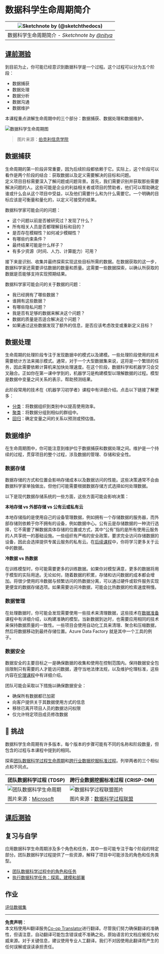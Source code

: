 <!--
CO_OP_TRANSLATOR_METADATA:
{
  "original_hash": "07478c2092203a69087b9c76b1f4dd56",
  "translation_date": "2025-09-05T11:33:16+00:00",
  "source_file": "4-Data-Science-Lifecycle/14-Introduction/README.md",
  "language_code": "zh"
}
-->
# 数据科学生命周期简介

|![ Sketchnote by [(@sketchthedocs)](https://sketchthedocs.dev) ](../../sketchnotes/14-DataScience-Lifecycle.png)|
|:---:|
| 数据科学生命周期简介 - _Sketchnote by [@nitya](https://twitter.com/nitya)_ |

## [课前测验](https://ff-quizzes.netlify.app/en/ds/quiz/26)

到目前为止，你可能已经意识到数据科学是一个过程。这个过程可以分为五个阶段：

- 数据捕获
- 数据处理
- 数据分析
- 数据沟通
- 数据维护

本课程重点讲解生命周期中的三个部分：数据捕获、数据处理和数据维护。

![数据科学生命周期图](../../../../4-Data-Science-Lifecycle/14-Introduction/images/data-science-lifecycle.jpg)
> 图片来源：[伯克利信息学院](https://ischoolonline.berkeley.edu/data-science/what-is-data-science/)

## 数据捕获

生命周期的第一阶段非常重要，因为后续阶段都依赖于它。实际上，这个阶段可以看作是两个阶段的结合：获取数据以及定义需要解决的目标和问题。  
定义项目目标需要深入了解问题或问题背景。首先，我们需要识别并获取那些需要解决问题的人。这些可能是企业的利益相关者或项目的赞助者，他们可以帮助确定谁或什么会从这个项目中受益，以及他们需要什么和为什么需要它。一个明确的目标应该是可衡量和量化的，以定义可接受的结果。

数据科学家可能会问的问题：
- 这个问题以前是否被研究过？发现了什么？
- 所有相关人员是否都理解目标和目的？
- 是否存在模糊性？如何减少模糊性？
- 有哪些约束条件？
- 最终结果可能是什么样子？
- 有多少资源（时间、人力、计算能力）可用？

接下来是识别、收集并最终探索实现这些目标所需的数据。在数据获取的这一步，数据科学家还需要评估数据的数量和质量。这需要一些数据探索，以确认所获取的数据是否能够支持实现预期结果。

数据科学家可能会问的关于数据的问题：
- 我已经拥有了哪些数据？
- 谁拥有这些数据？
- 有哪些隐私问题？
- 我是否有足够的数据来解决这个问题？
- 数据的质量是否适合解决这个问题？
- 如果通过这些数据发现了额外的信息，是否应该考虑改变或重新定义目标？

## 数据处理

生命周期的处理阶段专注于发现数据中的模式以及建模。一些处理阶段使用的技术需要统计方法来揭示模式。通常，对于一个大型数据集来说，这将是一个繁琐的任务，因此需要依赖计算机来加快处理速度。在这个阶段，数据科学和机器学习会交叉融合。正如你在第一课中学到的，机器学习是构建模型以理解数据的过程。模型是数据中变量之间关系的表示，帮助预测结果。

此阶段常用的技术在《机器学习初学者》课程中有详细介绍。点击以下链接了解更多：

- [分类](https://github.com/microsoft/ML-For-Beginners/tree/main/4-Classification)：将数据组织到类别中以提高使用效率。
- [聚类](https://github.com/microsoft/ML-For-Beginners/tree/main/5-Clustering)：将数据分组到相似的群组中。
- [回归](https://github.com/microsoft/ML-For-Beginners/tree/main/2-Regression)：确定变量之间的关系以预测或预估值。

## 数据维护

在生命周期图中，你可能注意到维护位于数据捕获和数据处理之间。维护是一个持续的过程，贯穿项目的整个过程，涉及数据的管理、存储和安全性。

### 数据存储
数据存储的方式和位置会影响存储成本以及数据访问的性能。这些决策通常不会由数据科学家单独做出，但他们可能需要根据数据存储方式选择如何处理数据。

以下是现代数据存储系统的一些方面，这些方面可能会影响决策：

**本地存储 vs 外部存储 vs 公有云或私有云**

本地存储指的是使用自己的设备管理数据，例如拥有一个存储数据的服务器，而外部存储则依赖于你不拥有的设备，例如数据中心。公有云是存储数据的一种流行选择，它不需要了解数据具体存储的位置或方式，其中“公有”指的是所有使用云服务的人共享统一的基础设施。一些组织有严格的安全政策，要求完全访问存储数据的设备，因此会选择提供专属云服务的私有云。在[后续课程](https://github.com/microsoft/Data-Science-For-Beginners/tree/main/5-Data-Science-In-Cloud)中，你将学习更多关于云中的数据。

**冷数据 vs 热数据**

在训练模型时，你可能需要更多的训练数据。如果你对模型满意，更多的数据将用于模型的实际用途。无论如何，随着数据的积累，存储和访问数据的成本都会增加。将很少使用的冷数据与频繁访问的热数据分离，可以通过硬件或软件服务实现更便宜的数据存储选项。如果需要访问冷数据，可能会比热数据的检索速度稍慢。

### 数据管理
在处理数据时，你可能会发现需要使用一些技术来清理数据，这些技术在[数据准备](https://github.com/microsoft/Data-Science-For-Beginners/tree/main/2-Working-With-Data/08-data-preparation)课程中有详细介绍，以构建准确的模型。当新数据到达时，也需要应用相同的技术来保持数据质量的一致性。一些项目会使用自动化工具来清理、聚合和压缩数据，然后将数据移动到最终存储位置。Azure Data Factory 就是其中一个工具的例子。

### 数据安全
数据安全的主要目标之一是确保数据的收集和使用在控制范围内。保持数据安全包括限制只有需要的人才能访问数据，遵守当地法律法规，以及维护伦理标准，这些内容在[伦理课程](https://github.com/microsoft/Data-Science-For-Beginners/tree/main/1-Introduction/02-ethics)中有详细介绍。

团队可能会采取以下措施以确保数据安全：
- 确保所有数据都已加密
- 向客户提供关于其数据使用方式的信息
- 移除已离开项目人员的数据访问权限
- 仅允许特定项目成员修改数据

## 🚀 挑战

数据科学生命周期有许多版本，每个版本的步骤可能有不同的名称和阶段数量，但包含的过程与本课程中提到的相同。

探索[团队数据科学过程生命周期](https://docs.microsoft.com/en-us/azure/architecture/data-science-process/lifecycle)和[跨行业数据挖掘标准过程](https://www.datascience-pm.com/crisp-dm-2/)。列举两者的三个相似点和不同点。

|团队数据科学过程 (TDSP)|跨行业数据挖掘标准过程 (CRISP-DM)|
|--|--|
|![团队数据科学生命周期](../../../../4-Data-Science-Lifecycle/14-Introduction/images/tdsp-lifecycle2.png) | ![数据科学过程联盟图片](../../../../4-Data-Science-Lifecycle/14-Introduction/images/CRISP-DM.png) |
| 图片来源：[Microsoft](https://docs.microsoft.comazure/architecture/data-science-process/lifecycle) | 图片来源：[数据科学过程联盟](https://www.datascience-pm.com/crisp-dm-2/) |

## [课后测验](https://ff-quizzes.netlify.app/en/ds/quiz/27)

## 复习与自学

应用数据科学生命周期涉及多个角色和任务，其中一些可能专注于每个阶段的特定部分。团队数据科学过程提供了一些资源，解释了项目中可能涉及的角色和任务类型。

* [团队数据科学过程中的角色和任务](https://docs.microsoft.com/en-us/azure/architecture/data-science-process/roles-tasks)
* [执行数据科学任务：探索、建模和部署](https://docs.microsoft.com/en-us/azure/architecture/data-science-process/execute-data-science-tasks)

## 作业

[评估数据集](assignment.md)

---

**免责声明**：  
本文档使用AI翻译服务[Co-op Translator](https://github.com/Azure/co-op-translator)进行翻译。尽管我们努力确保翻译的准确性，但请注意，自动翻译可能包含错误或不准确之处。原始语言的文档应被视为权威来源。对于关键信息，建议使用专业人工翻译。我们不对因使用此翻译而产生的任何误解或误读承担责任。